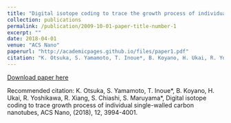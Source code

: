 ```yaml
---
title: "Digital isotope coding to trace the growth process of individual single-walled carbon nanotubes"
collection: publications
permalink: /publication/2009-10-01-paper-title-number-1
excerpt: ""
date: 2018-04-01
venue: "ACS Nano"
paperurl: "http://academicpages.github.io/files/paper1.pdf"
citation: "K. Otsuka, S. Yamamoto, T. Inoue*, B. Koyano, H. Ukai, R. Yoshikawa, R. Xiang, S. Chiashi, S. Maruyama*, Digital isotope coding to trace growth process of individual single-walled carbon nanotubes, ACS Nano, (2018), 12, 3994-4001."
---
```


[Download paper here](https://pubs.acs.org/doi/10.1021/acsnano.8b01630)

Recommended citation: K. Otsuka, S. Yamamoto, T. Inoue*, B. Koyano, H. Ukai, R. Yoshikawa, R. Xiang, S. Chiashi, S. Maruyama*, Digital isotope coding to trace growth process of individual single-walled carbon nanotubes, ACS Nano, (2018), 12, 3994-4001.
